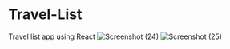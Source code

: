# Travel-List
Travel list app using React
![Screenshot (24)](https://github.com/faizanwaniiQuasar/Travel-List/assets/129840881/1e066883-7e84-4aa0-9d6b-3ff56b2799fb)
![Screenshot (25)](https://github.com/faizanwaniiQuasar/Travel-List/assets/129840881/3bc1e246-4bab-4d4a-b7dd-4a41de64d071)
